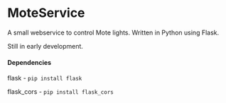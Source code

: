 # MoteService
A small webservice to control Mote lights. Written in Python using Flask.

Still in early development.



#### Dependencies

flask - `pip install flask`

flask_cors - `pip install flask_cors`